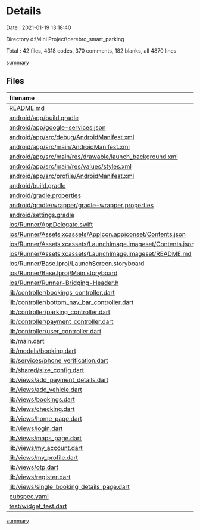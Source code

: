 # Details

Date : 2021-01-19 13:18:40

Directory d:\Mini Project\cerebro_smart_parking

Total : 42 files,  4318 codes, 370 comments, 182 blanks, all 4870 lines

[summary](results.md)

## Files
| filename | language | code | comment | blank | total |
| :--- | :--- | ---: | ---: | ---: | ---: |
| [README.md](/README.md) | Markdown | 10 | 0 | 7 | 17 |
| [android/app/build.gradle](/android/app/build.gradle) | Groovy | 53 | 4 | 11 | 68 |
| [android/app/google-services.json](/android/app/google-services.json) | JSON | 48 | 0 | 0 | 48 |
| [android/app/src/debug/AndroidManifest.xml](/android/app/src/debug/AndroidManifest.xml) | XML | 4 | 3 | 1 | 8 |
| [android/app/src/main/AndroidManifest.xml](/android/app/src/main/AndroidManifest.xml) | XML | 35 | 16 | 1 | 52 |
| [android/app/src/main/res/drawable/launch_background.xml](/android/app/src/main/res/drawable/launch_background.xml) | XML | 4 | 7 | 2 | 13 |
| [android/app/src/main/res/values/styles.xml](/android/app/src/main/res/values/styles.xml) | XML | 9 | 9 | 1 | 19 |
| [android/app/src/profile/AndroidManifest.xml](/android/app/src/profile/AndroidManifest.xml) | XML | 4 | 3 | 1 | 8 |
| [android/build.gradle](/android/build.gradle) | Groovy | 28 | 0 | 5 | 33 |
| [android/gradle.properties](/android/gradle.properties) | Properties | 4 | 0 | 1 | 5 |
| [android/gradle/wrapper/gradle-wrapper.properties](/android/gradle/wrapper/gradle-wrapper.properties) | Properties | 5 | 1 | 1 | 7 |
| [android/settings.gradle](/android/settings.gradle) | Groovy | 8 | 0 | 4 | 12 |
| [ios/Runner/AppDelegate.swift](/ios/Runner/AppDelegate.swift) | Swift | 12 | 0 | 2 | 14 |
| [ios/Runner/Assets.xcassets/AppIcon.appiconset/Contents.json](/ios/Runner/Assets.xcassets/AppIcon.appiconset/Contents.json) | JSON | 122 | 0 | 1 | 123 |
| [ios/Runner/Assets.xcassets/LaunchImage.imageset/Contents.json](/ios/Runner/Assets.xcassets/LaunchImage.imageset/Contents.json) | JSON | 23 | 0 | 1 | 24 |
| [ios/Runner/Assets.xcassets/LaunchImage.imageset/README.md](/ios/Runner/Assets.xcassets/LaunchImage.imageset/README.md) | Markdown | 3 | 0 | 2 | 5 |
| [ios/Runner/Base.lproj/LaunchScreen.storyboard](/ios/Runner/Base.lproj/LaunchScreen.storyboard) | XML | 36 | 1 | 1 | 38 |
| [ios/Runner/Base.lproj/Main.storyboard](/ios/Runner/Base.lproj/Main.storyboard) | XML | 25 | 1 | 1 | 27 |
| [ios/Runner/Runner-Bridging-Header.h](/ios/Runner/Runner-Bridging-Header.h) | C++ | 1 | 0 | 1 | 2 |
| [lib/controller/bookings_controller.dart](/lib/controller/bookings_controller.dart) | Dart | 30 | 0 | 3 | 33 |
| [lib/controller/bottom_nav_bar_controller.dart](/lib/controller/bottom_nav_bar_controller.dart) | Dart | 7 | 0 | 2 | 9 |
| [lib/controller/parking_controller.dart](/lib/controller/parking_controller.dart) | Dart | 22 | 1 | 4 | 27 |
| [lib/controller/payment_controller.dart](/lib/controller/payment_controller.dart) | Dart | 4 | 0 | 2 | 6 |
| [lib/controller/user_controller.dart](/lib/controller/user_controller.dart) | Dart | 92 | 0 | 15 | 107 |
| [lib/main.dart](/lib/main.dart) | Dart | 53 | 1 | 6 | 60 |
| [lib/models/booking.dart](/lib/models/booking.dart) | Dart | 34 | 0 | 2 | 36 |
| [lib/services/phone_verification.dart](/lib/services/phone_verification.dart) | Dart | 36 | 0 | 3 | 39 |
| [lib/shared/size_config.dart](/lib/shared/size_config.dart) | Dart | 25 | 0 | 5 | 30 |
| [lib/views/add_payment_details.dart](/lib/views/add_payment_details.dart) | Dart | 406 | 4 | 2 | 412 |
| [lib/views/add_vehicle.dart](/lib/views/add_vehicle.dart) | Dart | 316 | 3 | 4 | 323 |
| [lib/views/bookings.dart](/lib/views/bookings.dart) | Dart | 255 | 2 | 3 | 260 |
| [lib/views/checking.dart](/lib/views/checking.dart) | Dart | 25 | 0 | 4 | 29 |
| [lib/views/home_page.dart](/lib/views/home_page.dart) | Dart | 102 | 0 | 4 | 106 |
| [lib/views/login.dart](/lib/views/login.dart) | Dart | 263 | 0 | 5 | 268 |
| [lib/views/maps_page.dart](/lib/views/maps_page.dart) | Dart | 613 | 24 | 24 | 661 |
| [lib/views/my_account.dart](/lib/views/my_account.dart) | Dart | 202 | 0 | 4 | 206 |
| [lib/views/my_profile.dart](/lib/views/my_profile.dart) | Dart | 339 | 6 | 7 | 352 |
| [lib/views/otp.dart](/lib/views/otp.dart) | Dart | 446 | 174 | 13 | 633 |
| [lib/views/register.dart](/lib/views/register.dart) | Dart | 224 | 58 | 4 | 286 |
| [lib/views/single_booking_details_page.dart](/lib/views/single_booking_details_page.dart) | Dart | 346 | 0 | 7 | 353 |
| [pubspec.yaml](/pubspec.yaml) | YAML | 30 | 42 | 8 | 80 |
| [test/widget_test.dart](/test/widget_test.dart) | Dart | 14 | 10 | 7 | 31 |

[summary](results.md)